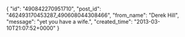  {
   "id": "490842270951710",
   "post_id": "462493170453287_490608044308466",
   "from_name": "Derek Hill",
   "message": "yet you have a wife.",
   "created_time": "2013-03-10T21:07:52+0000"
 }
